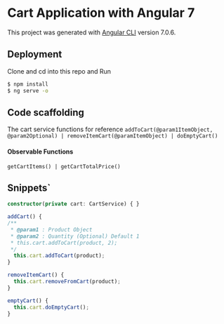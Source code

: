 # Cart Application with Angular 7

This project was generated with [Angular CLI](https://github.com/angular/angular-cli) version 7.0.6.

## Deployment
Clone and cd into this repo and Run 
```bash
$ npm install
$ ng serve -o
```
## Code scaffolding
The cart service functions for reference
`addToCart(@param1ItemObject, @param2Optional) | removeItemCart(@paramItemObject) | doEmptyCart()`

#### Observable Functions
`getCartItems() | getCartTotalPrice()`

## Snippets`
```typescript
constructor(private cart: CartService) { }

addCart() {
/**
 * @param1 : Product Object
 * @param2 : Quantity (Optional) Default 1
 * this.cart.addToCart(product, 2);
 */
  this.cart.addToCart(product);
}

removeItemCart() {
  this.cart.removeFromCart(product);
}

emptyCart() {
  this.cart.doEmptyCart();
}
```
